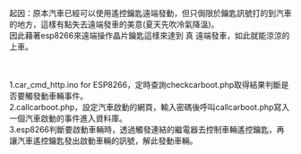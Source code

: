 起因：原本汽車已經可以使用遙控鑰匙遠端發動，但只侷限於鑰匙訊號打的到汽車的地方，這樣有點失去遠端發車的美意(夏天先吹冷氣降溫)。<br>
因此藉著esp8266來遠端操作晶片鑰匙這樣來達到 真 遠端發車，如此就能涼涼的上車。<br><br><br>

1.car_cmd_http.ino for ESP8266，定時查詢checkcarboot.php取得結果判斷是否要觸發動車輛事件。<br>
2.callcarboot.php，設定汽車啟動的網頁，輸入密碼後呼叫callcarboot.php寫入一個汽車啟動的事件進入資料庫。<br>
3.esp8266判斷要啟動車輛時，透過觸發連結的繼電器去控制車輛遙控鑰匙，再讓汽車遙控鑰匙發出啟動車輛的訊號，解此發動車輛。<br>
